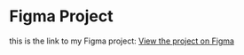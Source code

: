 # Figma Project
this is the link to my Figma project:
[View the project on Figma](https://www.figma.com/design/IugWqoLV1CWDrYrg1JIFS7/Tabibi-App?node-id=0-1&t=lGumouJ0Qmt2OSFB-1)
